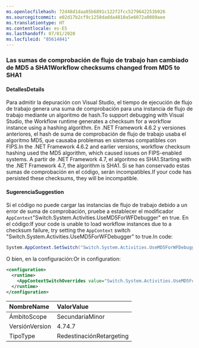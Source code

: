 ```yaml
---
ms.openlocfilehash: 72d48d1daa85b6891c122f2fcc5279642253b926
ms.sourcegitcommit: e02d17b2cf9c1258dadda4810a5e6072a0089aee
ms.translationtype: HT
ms.contentlocale: es-ES
ms.lasthandoff: 07/01/2020
ms.locfileid: "85614841"
---
```

### <a name="workflow-checksums-changed-from-md5-to-sha1"></a><span data-ttu-id="8e67f-101">Las sumas de comprobación de flujo de trabajo han cambiado de MD5 a SHA1</span><span class="sxs-lookup"><span data-stu-id="8e67f-101">Workflow checksums changed from MD5 to SHA1</span></span>

#### <a name="details"></a><span data-ttu-id="8e67f-102">Detalles</span><span class="sxs-lookup"><span data-stu-id="8e67f-102">Details</span></span>

<span data-ttu-id="8e67f-103">Para admitir la depuración con Visual Studio, el tiempo de ejecución de flujo de trabajo genera una suma de comprobación para una instancia de flujo de trabajo mediante un algoritmo de hash.</span><span class="sxs-lookup"><span data-stu-id="8e67f-103">To support debugging with Visual Studio, the Workflow runtime generates a checksum for a workflow instance using a hashing algorithm.</span></span> <span data-ttu-id="8e67f-104">En .NET Framework 4.6.2 y versiones anteriores, el hash de suma de comprobación de flujo de trabajo usaba el algoritmo MD5, que causaba problemas en sistemas compatibles con FIPS.</span><span class="sxs-lookup"><span data-stu-id="8e67f-104">In the .NET Framework 4.6.2 and earlier versions, workflow checksum hashing used the MD5 algorithm, which caused issues on FIPS-enabled systems.</span></span> <span data-ttu-id="8e67f-105">A partir de .NET Framework 4.7, el algoritmo es SHA1.</span><span class="sxs-lookup"><span data-stu-id="8e67f-105">Starting with the .NET Framework 4.7, the algorithm is SHA1.</span></span> <span data-ttu-id="8e67f-106">Si se han conservado estas sumas de comprobación en el código, serán incompatibles.</span><span class="sxs-lookup"><span data-stu-id="8e67f-106">If your code has persisted these checksums, they will be incompatible.</span></span>

#### <a name="suggestion"></a><span data-ttu-id="8e67f-107">Sugerencia</span><span class="sxs-lookup"><span data-stu-id="8e67f-107">Suggestion</span></span>

<span data-ttu-id="8e67f-108">Si el código no puede cargar las instancias de flujo de trabajo debido a un error de suma de comprobación, pruebe a establecer el modificador `AppContext`&quot;Switch.System.Activities.UseMD5ForWFDebugger&quot; en true. En el código:</span><span class="sxs-lookup"><span data-stu-id="8e67f-108">If your code is unable to load workflow instances due to a checksum failure, try setting the `AppContext` switch &quot;Switch.System.Activities.UseMD5ForWFDebugger&quot; to true.In code:</span></span>

```csharp
System.AppContext.SetSwitch("Switch.System.Activities.UseMD5ForWFDebugger", true);
```

<span data-ttu-id="8e67f-109">O bien, en la configuración:</span><span class="sxs-lookup"><span data-stu-id="8e67f-109">Or in configuration:</span></span>

```xml
<configuration>
  <runtime>
    <AppContextSwitchOverrides value="Switch.System.Activities.UseMD5ForWFDebugger=true" />
  </runtime>
</configuration>
```

| <span data-ttu-id="8e67f-110">Nombre</span><span class="sxs-lookup"><span data-stu-id="8e67f-110">Name</span></span>    | <span data-ttu-id="8e67f-111">Valor</span><span class="sxs-lookup"><span data-stu-id="8e67f-111">Value</span></span>       |
|:--------|:------------|
| <span data-ttu-id="8e67f-112">Ámbito</span><span class="sxs-lookup"><span data-stu-id="8e67f-112">Scope</span></span>   | <span data-ttu-id="8e67f-113">Secundaria</span><span class="sxs-lookup"><span data-stu-id="8e67f-113">Minor</span></span>       |
| <span data-ttu-id="8e67f-114">Versión</span><span class="sxs-lookup"><span data-stu-id="8e67f-114">Version</span></span> | <span data-ttu-id="8e67f-115">4.7</span><span class="sxs-lookup"><span data-stu-id="8e67f-115">4.7</span></span>         |
| <span data-ttu-id="8e67f-116">Tipo</span><span class="sxs-lookup"><span data-stu-id="8e67f-116">Type</span></span>    | <span data-ttu-id="8e67f-117">Redestinación</span><span class="sxs-lookup"><span data-stu-id="8e67f-117">Retargeting</span></span> |
